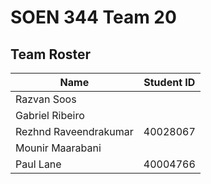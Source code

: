 # SOEN 344 Team 20  

## Team Roster
Name | Student ID
---- | ----------
Razvan Soos | 
Gabriel Ribeiro | 
Rezhnd Raveendrakumar | 40028067
Mounir Maarabani | 
Paul Lane | 40004766  

